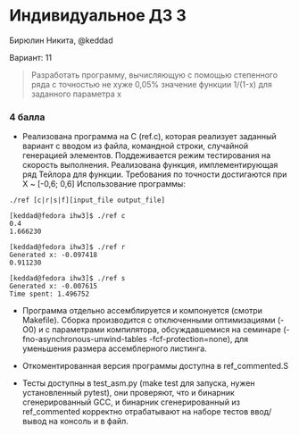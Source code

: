 # Индивидуальное ДЗ 3
Бирюлин Никита, @keddad

Вариант: 11

> Разработать программу, вычисляющую с помощью степенного ряда с точностью не хуже 0,05% значение функции 1/(1-x) для заданного параметра x


### 4 балла
* Реализована программа на C (ref.c), которая реализует заданный вариант с вводом из файла, командной строки, случайной генерацией элементов. Поддеживается режим тестирования на скорость выполнения. Реализована функция, имплементирующая ряд Тейлора для функции. Требования по точности достигаются при X ~ [-0,6; 0,6] Использование программы:

```
./ref [c|r|s|f][input_file output_file]
```

```
[keddad@fedora ihw3]$ ./ref c
0.4
1.666230
```

```
[keddad@fedora ihw3]$ ./ref r
Generated x: -0.097418
0.911230
```

```
[keddad@fedora ihw3]$ ./ref s
Generated x: -0.007615
Time spent: 1.496752
```

* Программа отдельно ассемблируется и компонуется (смотри Makefile). Сборка производится с отключенными оптимизациями (-O0) и с параметрами компилятора, обсуждавшемися на семинаре (-fno-asynchronous-unwind-tables -fcf-protection=none), для уменьшения размера ассемблерного листинга.

* Откоментированная версия программы доступна в ref_commented.S

* Тесты доступны в test_asm.py (make test для запуска, нужен установленный pytest), они проверяют, что и бинарник сгенерированный GCC, и бинарник сгенерированный из ref_commented корректно отрабатывают на наборе тестов ввод/вывод на консоль и в файл.

